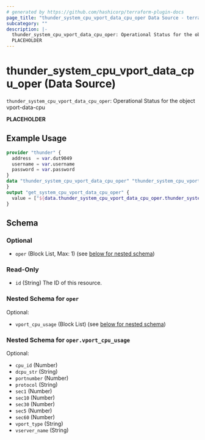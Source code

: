 ```yaml
---
# generated by https://github.com/hashicorp/terraform-plugin-docs
page_title: "thunder_system_cpu_vport_data_cpu_oper Data Source - terraform-provider-thunder"
subcategory: ""
description: |-
  thunder_system_cpu_vport_data_cpu_oper: Operational Status for the object vport-data-cpu
  PLACEHOLDER
---
```


# thunder_system_cpu_vport_data_cpu_oper (Data Source)

`thunder_system_cpu_vport_data_cpu_oper`: Operational Status for the object vport-data-cpu

__PLACEHOLDER__

## Example Usage

```terraform
provider "thunder" {
  address  = var.dut9049
  username = var.username
  password = var.password
}
data "thunder_system_cpu_vport_data_cpu_oper" "thunder_system_cpu_vport_data_cpu_oper" {
}
output "get_system_cpu_vport_data_cpu_oper" {
  value = ["${data.thunder_system_cpu_vport_data_cpu_oper.thunder_system_cpu_vport_data_cpu_oper}"]
}
```

<!-- schema generated by tfplugindocs -->
## Schema

### Optional

- `oper` (Block List, Max: 1) (see [below for nested schema](#nestedblock--oper))

### Read-Only

- `id` (String) The ID of this resource.

<a id="nestedblock--oper"></a>
### Nested Schema for `oper`

Optional:

- `vport_cpu_usage` (Block List) (see [below for nested schema](#nestedblock--oper--vport_cpu_usage))

<a id="nestedblock--oper--vport_cpu_usage"></a>
### Nested Schema for `oper.vport_cpu_usage`

Optional:

- `cpu_id` (Number)
- `dcpu_str` (String)
- `portnumber` (Number)
- `protocol` (String)
- `sec1` (Number)
- `sec10` (Number)
- `sec30` (Number)
- `sec5` (Number)
- `sec60` (Number)
- `vport_type` (String)
- `vserver_name` (String)



